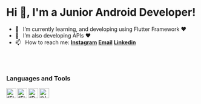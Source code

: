 <h1 align="left"> Hi 👋, I'm a Junior Android Developer!</h3>

- 🌱 &ensp;I’m currently learning, and developing using Flutter Framework ❤️
- 🌱 &ensp;I’m also developing APIs ❤️
- 📫 &ensp;How to reach me: [**Instagram**][instagram] [**Email**][email] [**Linkedin**][linkedin]
<br />
<br />


### Languages and Tools
<img align="left" alt=“Flutter” width="26px" src="https://www.vectorlogo.zone/logos/flutterio/flutterio-icon.svg" />
<img align="left" alt=“Firebase” width="26px" src="https://www.vectorlogo.zone/logos/firebase/firebase-icon.svg" />
<img align="left" alt=“Dart” width="26px" src="https://www.vectorlogo.zone/logos/dartlang/dartlang-icon.svg" />
<img align="left" alt=“VSCode” width="26px" src="https://www.vectorlogo.zone/logos/visualstudio_code/visualstudio_code-icon.svg" />
<br />
<br />




[linkedin]: https://www.linkedin.com/in/anugrah-k-22b763202/
[github]: https://github.com/anugrahkora
[instagram]: https://www.instagram.com/front.enddev
[email]: mailto:anugrahkorembeth.ak@gmail.com
